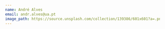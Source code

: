 ```yaml
---
name: André Alves
email: andr.alves@ua.pt
image_path: https://source.unsplash.com/collection/139386/601x601?a=.png
---
```

